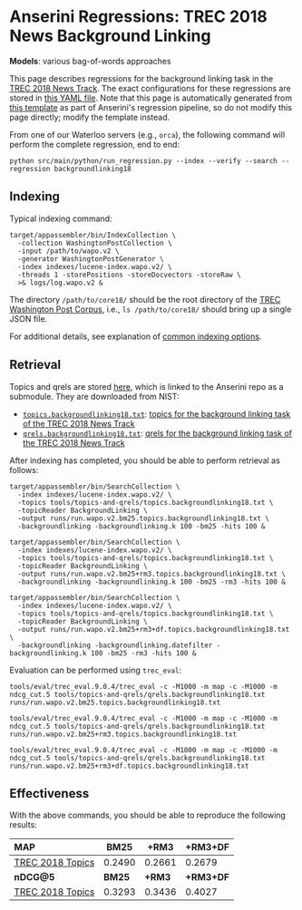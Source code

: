 # Anserini Regressions: TREC 2018 News Background Linking

**Models**: various bag-of-words approaches

This page describes regressions for the background linking task in the [TREC 2018 News Track](http://trec-news.org/).
The exact configurations for these regressions are stored in [this YAML file](../../src/main/resources/regression/backgroundlinking18.yaml).
Note that this page is automatically generated from [this template](../../src/main/resources/docgen/templates/backgroundlinking18.template) as part of Anserini's regression pipeline, so do not modify this page directly; modify the template instead.

From one of our Waterloo servers (e.g., `orca`), the following command will perform the complete regression, end to end:

```
python src/main/python/run_regression.py --index --verify --search --regression backgroundlinking18
```

## Indexing

Typical indexing command:

```
target/appassembler/bin/IndexCollection \
  -collection WashingtonPostCollection \
  -input /path/to/wapo.v2 \
  -generator WashingtonPostGenerator \
  -index indexes/lucene-index.wapo.v2/ \
  -threads 1 -storePositions -storeDocvectors -storeRaw \
  >& logs/log.wapo.v2 &
```

The directory `/path/to/core18/` should be the root directory of the [TREC Washington Post Corpus](https://trec.nist.gov/data/wapost/), i.e., `ls /path/to/core18/`
should bring up a single JSON file.

For additional details, see explanation of [common indexing options](../../docs/common-indexing-options.md).

## Retrieval

Topics and qrels are stored [here](https://github.com/castorini/anserini-tools/tree/master/topics-and-qrels), which is linked to the Anserini repo as a submodule.
They are downloaded from NIST:

+ [`topics.backgroundlinking18.txt`](https://github.com/castorini/anserini-tools/tree/master/topics-and-qrels/topics.backgroundlinking18.txt): [topics for the background linking task of the TREC 2018 News Track](https://trec.nist.gov/data/news/2018/newsir18-topics.txt)
+ [`qrels.backgroundlinking18.txt`](https://github.com/castorini/anserini-tools/tree/master/topics-and-qrels/qrels.backgroundlinking18.txt): [qrels for the background linking task of the TREC 2018 News Track](https://trec.nist.gov/data/news/2018/bqrels.exp-gains.txt)

After indexing has completed, you should be able to perform retrieval as follows:

```
target/appassembler/bin/SearchCollection \
  -index indexes/lucene-index.wapo.v2/ \
  -topics tools/topics-and-qrels/topics.backgroundlinking18.txt \
  -topicReader BackgroundLinking \
  -output runs/run.wapo.v2.bm25.topics.backgroundlinking18.txt \
  -backgroundlinking -backgroundlinking.k 100 -bm25 -hits 100 &

target/appassembler/bin/SearchCollection \
  -index indexes/lucene-index.wapo.v2/ \
  -topics tools/topics-and-qrels/topics.backgroundlinking18.txt \
  -topicReader BackgroundLinking \
  -output runs/run.wapo.v2.bm25+rm3.topics.backgroundlinking18.txt \
  -backgroundlinking -backgroundlinking.k 100 -bm25 -rm3 -hits 100 &

target/appassembler/bin/SearchCollection \
  -index indexes/lucene-index.wapo.v2/ \
  -topics tools/topics-and-qrels/topics.backgroundlinking18.txt \
  -topicReader BackgroundLinking \
  -output runs/run.wapo.v2.bm25+rm3+df.topics.backgroundlinking18.txt \
  -backgroundlinking -backgroundlinking.datefilter -backgroundlinking.k 100 -bm25 -rm3 -hits 100 &
```

Evaluation can be performed using `trec_eval`:

```
tools/eval/trec_eval.9.0.4/trec_eval -c -M1000 -m map -c -M1000 -m ndcg_cut.5 tools/topics-and-qrels/qrels.backgroundlinking18.txt runs/run.wapo.v2.bm25.topics.backgroundlinking18.txt

tools/eval/trec_eval.9.0.4/trec_eval -c -M1000 -m map -c -M1000 -m ndcg_cut.5 tools/topics-and-qrels/qrels.backgroundlinking18.txt runs/run.wapo.v2.bm25+rm3.topics.backgroundlinking18.txt

tools/eval/trec_eval.9.0.4/trec_eval -c -M1000 -m map -c -M1000 -m ndcg_cut.5 tools/topics-and-qrels/qrels.backgroundlinking18.txt runs/run.wapo.v2.bm25+rm3+df.topics.backgroundlinking18.txt
```

## Effectiveness

With the above commands, you should be able to reproduce the following results:

| **MAP**                                                                                                      | **BM25**  | **+RM3**  | **+RM3+DF**|
|:-------------------------------------------------------------------------------------------------------------|-----------|-----------|-----------|
| [TREC 2018 Topics](https://github.com/castorini/anserini-tools/tree/master/topics-and-qrels/topics.backgroundlinking18.txt)| 0.2490    | 0.2661    | 0.2679    |
| **nDCG@5**                                                                                                   | **BM25**  | **+RM3**  | **+RM3+DF**|
| [TREC 2018 Topics](https://github.com/castorini/anserini-tools/tree/master/topics-and-qrels/topics.backgroundlinking18.txt)| 0.3293    | 0.3436    | 0.4027    |

